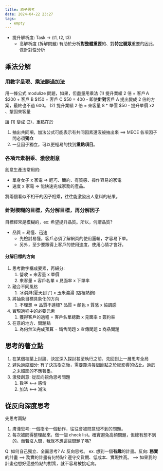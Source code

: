 ```yaml
---
title: 原子思考
date: 2024-04-22 23:27
tags:
  - empty
---
```

- 提升解析度: Task -> (t1, t2, t3)
	- 高解析度 (拆解問題) 有助於分析**對整體重要**的、對**特定聽眾**重要的因此，做針對性分析
## 乘法分解
### 用數字呈現、乘法勝過加法
用一條公式 modulize 問題，如果，但盡量用乘法
(1) 提升業績 2 倍 = 客戶Ａ $200 + 客戶 B $150 + 客戶 C $50 = 400 
	- 即使**針對**客戶 A 提出變成 2 倍的方案，最終也不過 600。
(2) 提升業績 2 倍 = 來客量 8 * 單價 $50 
	- 提升單價 x2 、鞏固來客量

讓 (1) 變成 (2)，重點在於
1. 抽出共同項，加法公式可能表示有共同因素還沒被抽出來 ==> MECE 各項因子間必須**獨立**
2. 一旦因子獨立，可以更輕易的找到**重點項目**。
### 各項元素相乘、激發創意
創意生產法常用的: 
- 單身女子 x 家電 => 輕巧、簡約、有質感、操作容易的家電
- 速度 x 家電 => 能快速完成家務的產品。

將兩個看似不相干的因子相乘，往往能激發出人意料的結果。

### 針對模糊的目標，先分解目標，再分解因子
目標經常是模糊的，ex: 希望提升品質。所以，何謂品質? 
- 品質 = 易懂、迅速
	- 先檢討易懂，客戶必須了解網頁的使用邏輯，才容易下單。
	- 另外，至少要跟得上客戶的使用速度，使用心情才會好。

#### 分解目標的方向
1. 思考數字構成要素，再細分: 
	1. 營收 = 來客量 x 單價
	2. 來客量 = 客戶名單 x 見面率 x 下單率
2. 融合不同風格
	1. 冰淇淋(夏天到了) x 玉米濃湯 (店裡熱銷)
3. 將抽象目標具象化的方向
	1. 不理想 => 品質不達標? 品質 = 顏色 x 質感 x 協調感
4. 實現過程中的必要元素
	1. 獲得客戶的過程 = 客戶名單總數 x 見面率 x 簽約率
5. 在意的地方、問題點
	1. 為何無法完成預算 = 銷售問題 x 宣傳問題 x 商品問題

## 思考的著立點
1. 在某個枝葉上討論、決定深入探討甚至執行之前，先回到上一層思考全局
2. 避免過度細分: 有了決策樹之後，需要釐清每個節點之於總影響的佔比。過於之末細節的不應著墨。
3. 激發創意: 從反向視角思考問題
	1. 數字 <--> 感情
	2. 加法 <--> 減法
## 從反向深度思考

先思考兩點
1. 膚淺思考: 一個指令一個動作，往往會被問意想不到的問題。
2. 每次被問得整理起來，做一個 check list。確實避免高頻問題，但總有想不到的。而若沒人問，我就不想這些問題了嗎? 

Q: 如何自己獨立、全面思考? 
A: 反向思考。
ex. 想到一個**有趣**的計畫。反向: **務實**的計畫
==> 務實的計畫有何特點? 遵守交貨期、低成本、實現性高。
==> 如果我的計畫也想好這些特點的對策，就不容易被挑毛病。






